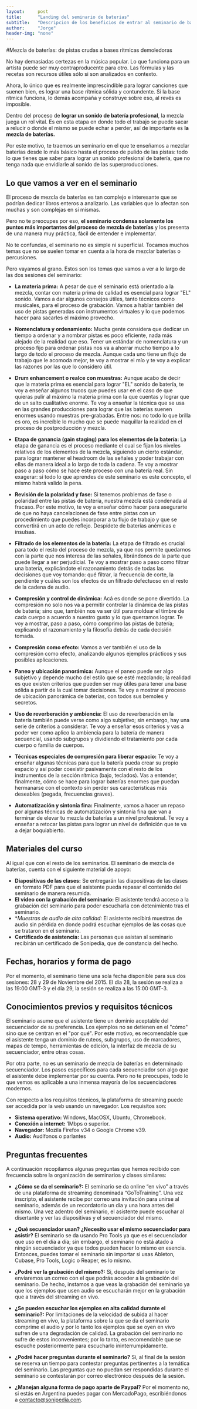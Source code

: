 ```yaml
---
layout:     post
title:      "Landing del seminario de baterias"
subtitle:   "Descripcion de los beneficios de entrar al seminario de baterias"
author:     "Jorge"
header-img: "none"
---
```


#Mezcla de baterías: de pistas crudas a bases rítmicas demoledoras

No hay demasiadas certezas en la música popular. Lo que funciona para un artista puede ser muy contraproducente para otro. Las fórmulas y las recetas son recursos útiles sólo si son analizados en contexto.

Ahora, lo único que es realmente imprescindible para lograr canciones que suenen bien, es lograr una base rítmica sólida y contundente. Si la base rítmica funciona, lo demás acompaña y construye sobre eso, al revés es imposible.

Dentro del proceso de **lograr un sonido de batería profesional**, la mezcla juega un rol vital. Es en esta etapa en donde todo el trabajo se puede sacar a relucir o donde el mismo se puede echar a perder, así de importante es **la mezcla de baterías.**

Por este motivo, te traemos un seminario en el que te enseñamos a mezclar baterías desde lo más básico hasta el proceso de pulido de las pistas: todo lo que tienes que saber para lograr un sonido profesional de batería, que no tenga nada que envidiarle al sonido de las superproducciones.

## Lo que vamos a ver en el seminario

El proceso de mezcla de baterías es tan complejo e interesante que se podrían dedicar libros enteros a analizarlo. Las variables que lo afectan son muchas y son complejas en sí mismas.

Pero no te preocupes por eso, **el seminario condensa solamente los puntos más importantes del proceso de mezcla de baterías** y los presenta de una manera muy práctica, fácil de entender e implementar.

No te confundas, el seminario no es simple ni superficial. Tocamos muchos temas que no se suelen tomar en cuenta a la hora de mezclar baterías o percusiones.

Pero vayamos al grano. Estos son los temas que vamos a ver a lo largo de las dos sesiones del seminario:

- **La materia prima:** A pesar de que el seminario está orientado a la mezcla, contar con materia prima de calidad es esencial para lograr "EL" sonido. Vamos a dar algunos consejos útiles, tanto técnicos como musicales, para el proceso de grabación. Vamos a hablar también del uso de pistas generadas con instrumentos virtuales y lo que podemos hacer para sacarles el máximo provecho.

- **Nomenclatura y ordenamiento:** Mucha gente considera que dedicar un tiempo a ordenar y a nombrar pistas es poco eficiente, nada más alejado de la realidad que eso. Tener un estándar de nomenclatura y un proceso fijo para ordenar pistas nos va a ahorrar mucho tiempo a lo largo de todo el proceso de mezcla. Aunque cada uno tiene un flujo de trabajo que le acomoda mejor, te voy a mostrar el mío y te voy a explicar las razones por las que lo considero útil. 

- **Drum enhancement o realce con muestras:** Aunque acabo de decir que la materia prima es esencial para lograr "EL" sonido de batería, te voy a enseñar algunos trucos que puedes usar en el caso de que quieras pulir al máximo la materia prima con la que cuentas y lograr que de un salto cualitativo enorme. Te voy a enseñar la técnica que se usa en las grandes producciones para lograr que las baterías suenen enormes usando muestras pre-grabadas. Entre nos: no todo lo que brilla es oro, es increíble lo mucho que se puede maquillar la realidad en el proceso de postproducción y mezcla. 

- **Etapa de ganancia (gain staging) para los elementos de la batería:** La etapa de ganancia es el proceso mediante el cual se fijan los niveles relativos de los elementos de la mezcla, siguiendo un cierto estándar, para lograr mantener el headroom de las señales y poder trabajar con ellas de manera ideal a lo largo de toda la cadena. Te voy a mostrar paso a paso cómo se hace este proceso con una batería real. Sin exagerar: si todo lo que aprendes de este seminario es este concepto, el mismo habrá valido la pena.

- **Revisión de la polaridad y fase:** Si tenemos problemas de fase o polaridad entre las pistas de batería, nuestra mezcla está condenada al fracaso. Por este motivo, te voy a enseñar cómo hacer para asegurarte de que no haya cancelaciones de fase entre pistas con un procedimiento que puedes incorporar a tu flujo de trabajo y que se convertirá en un acto de reflejo. Despídete de baterías anémicas e insulsas.

- **Filtrado de los elementos de la batería:** La etapa de filtrado es crucial para todo el resto del proceso de mezcla, ya que nos permite quedarnos con la parte que nos interesa de las señales, librándonos de la parte que puede llegar a ser perjudicial. Te voy a mostrar paso a paso como filtrar una batería, explicándote el razonamiento detrás de todas las decisiones que voy tomando: qué filtrar, la frecuencia de corte, la pendiente y cuáles son los efectos de un filtrado defectuoso en el resto de la cadena de audio.

- **Compresión y control de dinámica:** Acá es donde se pone divertido. La compresión no solo nos va a permitir controlar la dinámica de las pistas de batería; sino que, también nos va ser útil para moldear el timbre de cada cuerpo a acuerdo a nuestro gusto y lo que querramos lograr. Te voy a mostrar, paso a paso, cómo comprimo las pistas de batería; explicando el razonamiento y la filosofía detrás de cada decisión tomada.

- **Compresión como efecto:** Vamos a ver también el uso de la compresión como efecto, analizando algunos ejemplos prácticos y sus posibles aplicaciones.

- **Paneo y ubicación panorámica:** Aunque el paneo puede ser algo subjetivo y depende mucho del estilo que se esté mezclando; la realidad es que existen criterios que pueden ser muy útiles para tener una base sólida a partir de la cual tomar decisiones. Te voy a mostrar el proceso de ubicación panorámica de baterías, con todos sus bemoles y secretos.

- **Uso de reverberación y ambiencia:** El uso de reverberación en la batería también puede verse como algo subjetivo; sin embargo, hay una serie de criterios a considerar. Te voy a enseñar esos criterios y vas a poder ver como aplico la ambiencia para la batería de manera secuencial, usando subgrupos y dividiendo el tratamiento por cada cuerpo o familia de cuerpos.

- **Técnicas especiales de compresión para liberar espacio:** Te voy a enseñar algunas técnicas para que la batería pueda crear su propio espacio y así poder coexistir pasivamente con el resto de los instrumentos de la sección rítmica (bajo, teclados). Vas a entender, finalmente, cómo se hace para lograr baterías enormes que puedan hermanarse con el contexto sin perder sus características más deseables (pegada, frecuencias graves).

- **Automatización y sintonía fina:** Finalmente, vamos a hacer un repaso por algunas técnicas de automatización y sintonía fina que van a terminar de elevar tu mezcla de baterías a un nivel profesional. Te voy a enseñar a retocar las pistas para lograr un nivel de definición que te va a dejar boquiabierto.

## Materiales del curso

Al igual que con el resto de los seminarios. El seminario de mezcla de baterías, cuenta con el siguiente material de apoyo:

- **Diapositivas de las clases:** Se entregarán las diapositivas de las clases en formato PDF para que el asistente pueda repasar el contenido del seminario de manera resumida.
- **El video con la grabación del seminario:** El asistente tendrá acceso a la grabación del seminario para poder escucharla con detenimiento tras el seminario.
- **Muestras de audio de alta calidad:* El asistente recibirá muestras de audio sin pérdida en donde podrá escuchar ejemplos de las cosas que se trataron en el seminario.
- **Certificado de asistencia:** Las personas que asistan al seminario recibirán un certificado de Sonipedia, que de constancia del hecho.

## Fechas, horarios y forma de pago

Por el momento, el seminario tiene una sola fecha disponible para sus dos sesiones: 28 y 29 de Noviembre del 2015. El día 28, la sesión se realiza a las 19:00 GMT-3 y el día 29, la sesión se realiza a las 15:00 GMT-3.

## Conocimientos previos y requisitos técnicos

El seminario asume que el asistente tiene un dominio aceptable del secuenciador de su preferencia. Los ejemplos no se detienen en el "cómo" sino que se centran en el "por qué". Por este motivo, es recomendable que el asistente tenga un dominio de ruteos, subgrupos, uso de marcadores, mapas de tempo, herramientas de edición, la interfaz de mezcla de su secuenciador, entre otras cosas.

Por otra parte, no es un seminario de mezcla de baterías en determinado secuenciador. Los pasos específicos para cada secuenciador son algo que el asistente debe implementar por su cuenta. Pero no te preocupes, todo lo que vemos es aplicable a una inmensa mayoría de los secuenciadores modernos.

Con respecto a los requisitos técnicos, la plataforma de streaming puede ser accedida por la web usando un navegador. Los requisitos son:

- **Sistema operativo:** Windows, MacOSX, Ubuntu, Chromebook.
- **Conexión a internet:** 1Mbps o superior.
- **Navegador:** Mozila Firefox v34 o Google Chrome v39.
- **Audio:** Audífonos o parlantes

## Preguntas frecuentes
A continuación recopilamos algunas preguntas que hemos recibido con frecuencia sobre la organización de seminarios y clases similares:

- **¿Cómo se da el seminario?:** El seminario se da online “en vivo” a través de una plataforma de streaming denominada “GoToTraining”. Una vez inscripto, el asistente recibe por correo una invitación para unirse al seminario, además de un recordatorio un día y una hora antes del mismo. Una vez adentro del seminario, el asistente puede escuchar al disertante y ver las diapositivas y el secuenciador del mismo.

- **¿Qué secuenciador usan? ¿Necesito usar el mismo secuenciador para asistir?** El seminario se da usando Pro Tools ya que es el secuenciador que uso en el día a día; sin embargo, el seminario no está atado a ningún secuenciador ya que todos pueden hacer lo mismo en esencia. Entonces, puedes tomar el seminario sin importar si usas Ableton, Cubase, Pro Tools, Logic o Reaper, es lo mismo.
- **¿Podré ver la grabación del mismo?:** Si, después del seminario te enviaremos un correo con el que podrás acceder a la grabación del seminario. De hecho, instamos a que veas la grabación del seminario ya que los ejemplos que usen audio se escucharán mejor en la grabación que a través del streaming en vivo.
- **¿Se pueden escuchar los ejemplos en alta calidad durante el seminario?:** Por limitaciones de la velocidad de subida al hacer streaming en vivo, la plataforma sobre la que se da el seminario comprime el audio y por lo tanto los ejemplos que se oyen en vivo sufren de una degradación de calidad. La grabación del seminario no sufre de estos inconvenientes; por lo tanto, es recomendable que se escuche posteriormente para escucharlo ininterrumpidamente.
- **¿Podré hacer preguntas durante el seminario?** Si, al final de la sesión se reserva un tiempo para contestar preguntas pertinentes a la temática del seminario. Las preguntas que no puedan ser respondidas durante el seminario se contestarán por correo electrónico después de la sesión.
- **¿Manejan alguna forma de pago aparte de Paypal?** Por el momento no, si estás en Argentina puedes pagar con MercadoPago, escribiéndonos a contacto@sonipedia.com.